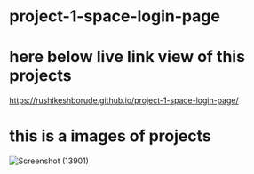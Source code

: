 # project-1-space-login-page

# here below live link view of this projects

https://rushikeshborude.github.io/project-1-space-login-page/





# this is a images of projects 
![Screenshot (13901)](https://github.com/RushikeshBorude/project-1-space-login-page/assets/86228914/cf665ad9-1f4f-46ea-b8ab-95507de5a321)

